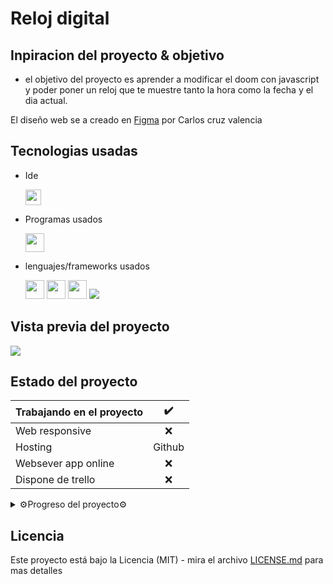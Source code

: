 # Reloj digital
## Inpiracion del proyecto & objetivo

-  el objetivo del proyecto es aprender a modificar el doom con javascript y poder poner un reloj que te muestre tanto la hora como la fecha  y el dia actual.

El diseño web se a creado en [Figma](https://www.figma.com/file/kP0SJhf4iDDa9kAzsz1LM1/Github-projects?node-id=0%3A1) por Carlos cruz valencia

## Tecnologias usadas
- Ide
    <!-- visual studio code -->
    <code><img height="25" src="https://img.shields.io/badge/Visual_Studio_Code-0078D4?style=for-the-badge&logo=visual%20studio%20code&logoColor=white"></code>

- Programas usados
    <!-- figma -->
    <code><img height="30" src="https://img.shields.io/badge/Figma-F24E1E?style=for-the-badge&logo=figma&logoColor=white"></code>
- lenguajes/frameworks usados
  <!-- html -->
    <code><img height="30" src="https://img.shields.io/badge/HTML5-E34F26?style=for-the-badge&logo=html5&logoColor=white"></code><!-- css -->
    <code><img height="30" src="https://img.shields.io/badge/CSS3-1572B6?style=for-the-badge&logo=css3&logoColor=white"></code><!-- sass -->
    <code><img height="30" src="https://img.shields.io/badge/Sass-CC6699?style=for-the-badge&logo=sass&logoColor=white"></code><!-- javascript -->
    <code><img src="https://img.shields.io/badge/JavaScript-323330?style=for-the-badge&logo=javascript&logoColor=F7DF1E"></img></code>


## Vista previa del proyecto
<!-- `` vista no disponible`` -->
<img src="project-preview.png" aling="center"></img>
<!-- <img src="project-preview.gif" aling="center"></img> -->
## Estado del proyecto
|Trabajando en el proyecto|✔️| 
| -------------------------- | :----------------: | 
|            Web responsive  |      ❌        |
|           Hosting          |    Github|
| Websever app online        |         ❌    |  
| Dispone de trello          |         ❌    |  
<details >
<summary>⚙️Progreso del proyecto⚙️</summary>

1. Creacion de la pagina web
    ![]()

</details>


## Licencia
Este proyecto está bajo la Licencia (MIT) - mira el archivo [LICENSE.md](LICENSE.md)  para mas detalles


<!-- ## !codigo temporal no lo uses si no sabes que hace¡
## git update code
```shell
git add -A && git commit -a -m \"update\" && git push
```

## sass compiler code
```shell
sass -w --style compressed static/styles/sass/main.scss static/styles/css/main.css
``` -->
